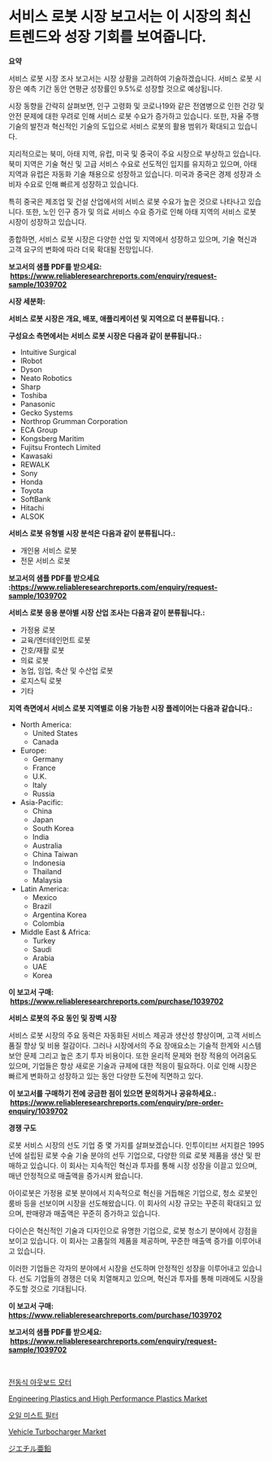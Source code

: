 <p><h1>서비스 로봇 시장 보고서는 이 시장의 최신 트렌드와 성장 기회를 보여줍니다.</h1></p><p><strong>요약</strong></p>
<p><p>서비스 로봇 시장 조사 보고서는 시장 상황을 고려하여 기술하겠습니다. 서비스 로봇 시장은 예측 기간 동안 연평균 성장률인 9.5%로 성장할 것으로 예상됩니다. </p><p>시장 동향을 간략히 살펴보면, 인구 고령화 및 코로나19와 같은 전염병으로 인한 건강 및 안전 문제에 대한 우려로 인해 서비스 로봇 수요가 증가하고 있습니다. 또한, 자율 주행 기술의 발전과 혁신적인 기술의 도입으로 서비스 로봇의 활용 범위가 확대되고 있습니다.</p><p>지리적으로는 북미, 아태 지역, 유럽, 미국 및 중국이 주요 시장으로 부상하고 있습니다. 북미 지역은 기술 혁신 및 고급 서비스 수요로 선도적인 입지를 유지하고 있으며, 아태 지역과 유럽은 자동화 기술 채용으로 성장하고 있습니다. 미국과 중국은 경제 성장과 소비자 수요로 인해 빠르게 성장하고 있습니다.</p><p>특히 중국은 제조업 및 건설 산업에서의 서비스 로봇 수요가 높은 것으로 나타나고 있습니다. 또한, 노인 인구 증가 및 의료 서비스 수요 증가로 인해 아태 지역의 서비스 로봇 시장이 성장하고 있습니다.</p><p>종합하면, 서비스 로봇 시장은 다양한 산업 및 지역에서 성장하고 있으며, 기술 혁신과 고객 요구의 변화에 따라 더욱 확대될 전망입니다.</p></p>
<p><strong>보고서의 샘플 PDF를 받으세요: &nbsp;<a href="https://www.reliableresearchreports.com/enquiry/request-sample/1039702">https://www.reliableresearchreports.com/enquiry/request-sample/1039702</a></strong></p>
<p><strong>시장 세분화:</strong></p>
<p><strong> 서비스 로봇 시장은 개요, 배포, 애플리케이션 및 지역으로 더 분류됩니다. :</strong></p>
<p><strong>구성요소 측면에서는 서비스 로봇 시장은 다음과 같이 분류됩니다.:</strong></p>
<p><ul><li>Intuitive Surgical</li><li>IRobot</li><li>Dyson</li><li>Neato Robotics</li><li>Sharp</li><li>Toshiba</li><li>Panasonic</li><li>Gecko Systems</li><li>Northrop Grumman Corporation</li><li>ECA Group</li><li>Kongsberg Maritim</li><li>Fujitsu Frontech Limited</li><li>Kawasaki</li><li>REWALK</li><li>Sony</li><li>Honda</li><li>Toyota</li><li>SoftBank</li><li>Hitachi</li><li>ALSOK</li></ul></p>
<p><strong> 서비스 로봇 유형별 시장 분석은 다음과 같이 분류됩니다.:</strong></p>
<p><ul><li>개인용 서비스 로봇</li><li>전문 서비스 로봇</li></ul></p>
<p><strong>보고서의 샘플 PDF를 받으세요 :<a href="https://www.reliableresearchreports.com/enquiry/request-sample/1039702">https://www.reliableresearchreports.com/enquiry/request-sample/1039702</a></strong></p>
<p><strong> 서비스 로봇 응용 분야별 시장 산업 조사는 다음과 같이 분류됩니다.:</strong></p>
<p><ul><li>가정용 로봇</li><li>교육/엔터테인먼트 로봇</li><li>간호/재활 로봇</li><li>의료 로봇</li><li>농업, 임업, 축산 및 수산업 로봇</li><li>로지스틱 로봇</li><li>기타</li></ul></p>
<p><strong>지역 측면에서 서비스 로봇 지역별로 이용 가능한 시장 플레이어는 다음과 같습니다.:</strong></p>
<p><ul>
    <li>
        North America:
        <ul>
            <li>United States</li>
            <li>Canada</li>
        </ul>
    </li>
    <li>
        Europe:
        <ul>
            <li>Germany</li>
            <li>France</li>
            <li>U.K.</li>
            <li>Italy</li>
            <li>Russia</li>
        </ul>
    </li>
    <li>
        Asia-Pacific:
        <ul>
            <li>China</li>
            <li>Japan</li>
            <li>South Korea</li>
            <li>India</li>
            <li>Australia</li>
            <li>China Taiwan</li>
            <li>Indonesia</li>
            <li>Thailand</li>
            <li>Malaysia</li>
        </ul>
    </li>
    <li>
        Latin America:
        <ul>
            <li>Mexico</li>
            <li>Brazil</li>
            <li>Argentina Korea</li>
            <li>Colombia</li>
        </ul>
    </li>
    <li>
        Middle East & Africa:
        <ul>
            <li>Turkey</li>
            <li>Saudi</li>
            <li>Arabia</li>
            <li>UAE</li>
            <li>Korea</li>
        </ul>
    </li>
    </ul></p>
<p><strong>이 보고서 구매: &nbsp;<a href="https://www.reliableresearchreports.com/purchase/1039702">https://www.reliableresearchreports.com/purchase/1039702</a></strong></p>
<p><strong>서비스 로봇의 주요 동인 및 장벽 시장</strong></p>
<p><p>서비스 로봇 시장의 주요 동력은 자동화된 서비스 제공과 생산성 향상이며, 고객 서비스 품질 향상 및 비용 절감이다. 그러나 시장에서의 주요 장애요소는 기술적 한계와 시스템 보안 문제 그리고 높은 초기 투자 비용이다. 또한 윤리적 문제와 현장 적용의 어려움도 있으며, 기업들은 항상 새로운 기술과 규제에 대한 적응이 필요하다. 이로 인해 시장은 빠르게 변화하고 성장하고 있는 동안 다양한 도전에 직면하고 있다.</p></p>
<p><strong>이 보고서를 구매하기 전에 궁금한 점이 있으면 문의하거나 공유하세요.: &nbsp;<a href="https://www.reliableresearchreports.com/enquiry/pre-order-enquiry/1039702">https://www.reliableresearchreports.com/enquiry/pre-order-enquiry/1039702</a></strong></p>
<p><strong>경쟁 구도</strong></p>
<p><p>로봇 서비스 시장의 선도 기업 중 몇 가지를 살펴보겠습니다. 인투이티브 서지컬은 1995년에 설립된 로봇 수술 기술 분야의 선두 기업으로, 다양한 의료 로봇 제품을 생산 및 판매하고 있습니다. 이 회사는 지속적인 혁신과 투자를 통해 시장 성장을 이끌고 있으며, 매년 안정적으로 매출액을 증가시켜 왔습니다.</p><p>아이로봇은 가정용 로봇 분야에서 지속적으로 혁신을 거듭해온 기업으로, 청소 로봇인 룸바 등을 선보이며 시장을 선도해왔습니다. 이 회사의 시장 규모는 꾸준히 확대되고 있으며, 판매량과 매출액은 꾸준히 증가하고 있습니다.</p><p>다이슨은 혁신적인 기술과 디자인으로 유명한 기업으로, 로봇 청소기 분야에서 강점을 보이고 있습니다. 이 회사는 고품질의 제품을 제공하며, 꾸준한 매출액 증가를 이루어내고 있습니다.</p><p>이러한 기업들은 각자의 분야에서 시장을 선도하며 안정적인 성장을 이루어내고 있습니다. 선도 기업들의 경쟁은 더욱 치열해지고 있으며, 혁신과 투자를 통해 미래에도 시장을 주도할 것으로 기대됩니다.</p></p>
<p><strong>이 보고서 구매: &nbsp; <a href="https://www.reliableresearchreports.com/purchase/1039702">https://www.reliableresearchreports.com/purchase/1039702</a></strong></p>
<p><strong>보고서의 샘플 PDF를 받으세요: &nbsp;<a href="https://www.reliableresearchreports.com/enquiry/request-sample/1039702">https://www.reliableresearchreports.com/enquiry/request-sample/1039702</a></strong><strong></strong></p>
<p>&nbsp;</p>
<p><p><a href="https://github.com/vss5505pa7z1p/Market-Research-Report-List-1/blob/main/6625841188362.md">전동식 아웃보드 모터</a></p><p><a href="https://view.publitas.com/reportprime-1/engineering-plastics-and-high-performance-plastics-market-research-report-reveals-the-latest-trends-and-opportunities-of-this-market-for-period-from-2023-2030/">Engineering Plastics and High Performance Plastics Market</a></p><p><a href="https://medium.com/@nicholepatriciadoylenwnrjr0/%EC%98%A4%EC%9D%BC-%EB%AF%B8%EC%8A%A4%ED%8A%B8-%ED%95%84%ED%84%B0-%EC%8B%9C%EC%9E%A5-%EC%9D%B8%EC%82%AC%EC%9D%B4%ED%8A%B8-%EC%8B%9C%EC%9E%A5-%EB%8F%99%ED%96%A5-%EC%84%B1%EC%9E%A5-2024%EB%85%84%EB%B6%80%ED%84%B0-2031%EB%85%84%EA%B9%8C%EC%A7%80-%EC%98%88%EC%B8%A1-3f6eed38328a">오일 미스트 필터</a></p><p><a href="https://github.com/sofayahoo2023/Market-Research-Report-List-3/blob/main/vehicle-turbocharger-market.md">Vehicle Turbocharger Market</a></p><p><a href="https://github.com/vhemk0794148/Market-Research-Report-List-1/blob/main/1600517188517.md">ジエチル亜鉛</a></p></p>